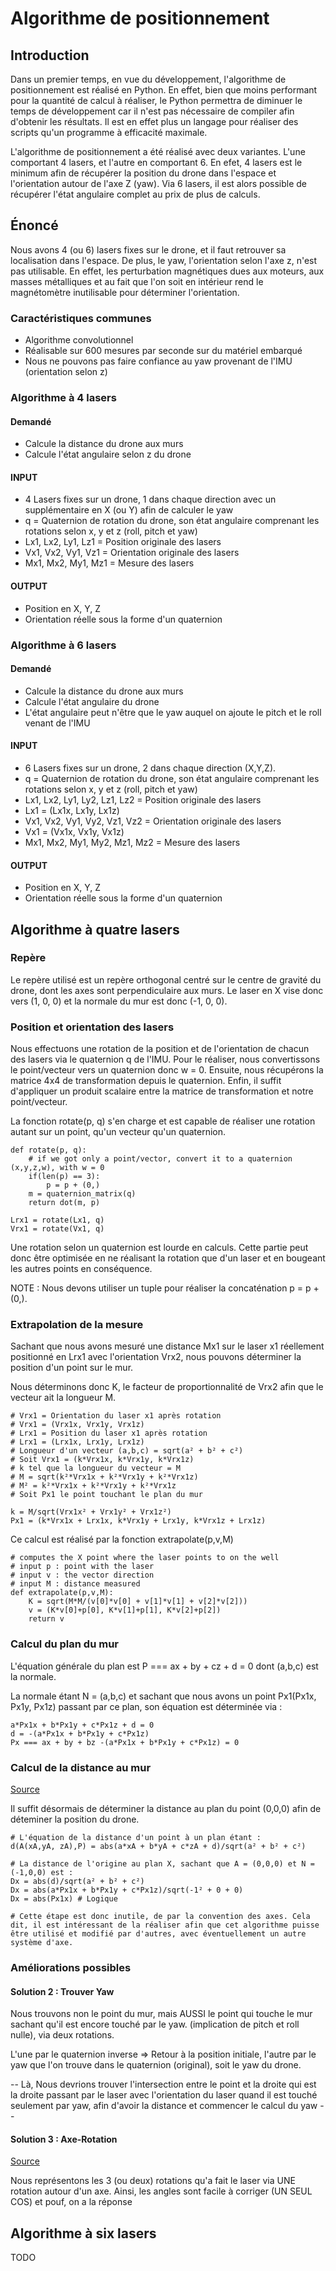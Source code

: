 Algorithme de positionnement
====================

Introduction 
-------------

Dans un premier temps, en vue du développement, l'algorithme de positionnement est réalisé en Python. En effet, bien que moins performant pour la quantité de calcul à réaliser, le Python permettra de diminuer le temps de développement car il n'est pas nécessaire de compiler afin d'obtenir les résultats. Il est en effet plus un langage pour réaliser des scripts qu'un programme à efficacité maximale.

L'algorithme de positionnement a été réalisé avec deux variantes. L'une comportant 4 lasers, et l'autre en comportant 6. En efet, 4 lasers est le minimum afin de récupérer la position du drone dans l'espace et l'orientation autour de l'axe Z (yaw). Via 6 lasers, il est alors possible de récupérer l'état angulaire complet au prix de plus de calculs.

Énoncé
----------

Nous avons 4 (ou 6) lasers fixes sur le drone, et il faut retrouver sa localisation dans l'espace. De plus, le yaw, l'orientation selon l'axe z, n'est pas utilisable. En effet, les perturbation magnétiques dues aux moteurs, aux masses métalliques et au fait que l'on soit en intérieur rend le magnétomètre inutilisable pour déterminer l'orientation.

### Caractéristiques communes

* Algorithme convolutionnel
* Réalisable sur 600 mesures par seconde sur du matériel embarqué
* Nous ne pouvons pas faire confiance au yaw provenant de l'IMU (orientation selon z)

### Algorithme à 4 lasers

#### Demandé
* Calcule la distance du drone aux murs 
* Calcule l'état angulaire selon z du drone 

#### INPUT
* 4 Lasers fixes sur un drone, 1 dans chaque direction avec un supplémentaire en X (ou Y) afin de calculer le yaw
* q = Quaternion de rotation du drone, son état angulaire comprenant les rotations selon x, y et z (roll, pitch et yaw)
* Lx1, Lx2, Ly1, Lz1 = Position originale des lasers
* Vx1, Vx2, Vy1, Vz1 = Orientation originale des lasers 
* Mx1, Mx2, My1, Mz1 = Mesure des lasers

#### OUTPUT 
* Position en X, Y, Z
* Orientation réelle sous la forme d'un quaternion

### Algorithme à 6 lasers

#### Demandé
* Calcule la distance du drone aux murs 
* Calcule l'état angulaire du drone 
* L'état angulaire peut n'être que le yaw auquel on ajoute le pitch et le roll venant de l'IMU

#### INPUT
* 6 Lasers fixes sur un drone, 2 dans chaque direction (X,Y,Z).
* q = Quaternion de rotation du drone, son état angulaire comprenant les rotations selon x, y et z (roll, pitch et yaw)
* Lx1, Lx2, Ly1, Ly2, Lz1, Lz2 = Position originale des lasers
* Lx1 = (Lx1x, Lx1y, Lx1z)
* Vx1, Vx2, Vy1, Vy2, Vz1, Vz2 = Orientation originale des lasers 
* Vx1 = (Vx1x, Vx1y, Vx1z)
* Mx1, Mx2, My1, My2, Mz1, Mz2 = Mesure des lasers

#### OUTPUT 
* Position en X, Y, Z
* Orientation réelle sous la forme d'un quaternion


Algorithme à quatre lasers
--------------------------

### Repère

Le repère utilisé est un repère orthogonal centré sur le centre de gravité du drone, dont les axes sont perpendiculaire aux murs. Le laser en X vise donc vers (1, 0, 0) et la normale du mur est donc (-1, 0, 0).

### Position et orientation des lasers

Nous effectuons une rotation de la position et de l'orientation de chacun des lasers via le quaternion q de l'IMU. Pour le réaliser, nous convertissons le point/vecteur vers un quaternion donc w = 0. Ensuite, nous récupérons la matrice 4x4 de transformation depuis le quaternion. Enfin, il suffit d'appliquer un produit scalaire entre la matrice de transformation et notre point/vecteur.

La fonction rotate(p, q) s'en charge et est capable de réaliser une rotation autant sur un point, qu'un vecteur qu'un quaternion.

    def rotate(p, q):
        # if we got only a point/vector, convert it to a quaternion (x,y,z,w), with w = 0
        if(len(p) == 3):
            p = p + (0,)
        m = quaternion_matrix(q)
        return dot(m, p)

    Lrx1 = rotate(Lx1, q)
    Vrx1 = rotate(Vx1, q)

Une rotation selon un quaternion est lourde en calculs. Cette partie peut donc être optimisée en ne réalisant la rotation que d'un laser et en bougeant les autres points en conséquence.

NOTE : Nous devons utiliser un tuple pour réaliser la concaténation p = p + (0,). 

### Extrapolation de la mesure

Sachant que nous avons mesuré une distance Mx1 sur le laser x1 réellement positionné en Lrx1 avec l'orientation Vrx2, nous pouvons déterminer la position d'un point sur le mur. 

Nous déterminons donc K, le facteur de proportionnalité de Vrx2 afin que le vecteur ait la longueur M.

    # Vrx1 = Orientation du laser x1 après rotation
    # Vrx1 = (Vrx1x, Vrx1y, Vrx1z)
    # Lrx1 = Position du laser x1 après rotation
    # Lrx1 = (Lrx1x, Lrx1y, Lrx1z)
    # Longueur d'un vecteur (a,b,c) = sqrt(a² + b² + c²)
    # Soit Vrx1 = (k*Vrx1x, k*Vrx1y, k*Vrx1z)
    # k tel que la longueur du vecteur = M 
    # M = sqrt(k²*Vrx1x + k²*Vrx1y + k²*Vrx1z)
    # M² = k²*Vrx1x + k²*Vrx1y + k²*Vrx1z
    # Soit Px1 le point touchant le plan du mur

    k = M/sqrt(Vrx1x² + Vrx1y² + Vrx1z²)
    Px1 = (k*Vrx1x + Lrx1x, k*Vrx1y + Lrx1y, k*Vrx1z + Lrx1z)


Ce calcul est réalisé par la fonction extrapolate(p,v,M)

    # computes the X point where the laser points to on the well
    # input p : point with the laser
    # input v : the vector direction
    # input M : distance measured
    def extrapolate(p,v,M):
        K = sqrt(M*M/(v[0]*v[0] + v[1]*v[1] + v[2]*v[2]))
        v = (K*v[0]+p[0], K*v[1]+p[1], K*v[2]+p[2])
        return v

### Calcul du plan du mur

L'équation générale du plan est P === ax + by + cz + d = 0 dont (a,b,c) est la normale.

La normale étant N = (a,b,c) et sachant que nous avons un point Px1(Px1x, Px1y, Px1z) passant par ce plan, son équation est déterminée via : 

    a*Px1x + b*Px1y + c*Px1z + d = 0
    d = -(a*Px1x + b*Px1y + c*Px1z)
    Px === ax + by + bz -(a*Px1x + b*Px1y + c*Px1z) = 0

### Calcul de la distance au mur

[Source](https://fr.wikipedia.org/wiki/Distance_d%27un_point_%C3%A0_un_plan)

Il suffit désormais de déterminer la distance au plan du point (0,0,0) afin de déteminer la position du drone.
    
    # L'équation de la distance d'un point à un plan étant :
    d(A(xA,yA, zA),P) = abs(a*xA + b*yA + c*zA + d)/sqrt(a² + b² + c²)

    # La distance de l'origine au plan X, sachant que A = (0,0,0) et N = (-1,0,0) est :
    Dx = abs(d)/sqrt(a² + b² + c²)
    Dx = abs(a*Px1x + b*Px1y + c*Px1z)/sqrt(-1² + 0 + 0)
    Dx = abs(Px1x) # Logique

    # Cette étape est donc inutile, de par la convention des axes. Cela dit, il est intéressant de la réaliser afin que cet algorithme puisse être utilisé et modifié par d'autres, avec éventuellement un autre système d'axe.

### Améliorations possibles

#### Solution 2 : Trouver Yaw

Nous trouvons non le point du mur, mais AUSSI le point qui touche le mur sachant qu'il est encore touché par le yaw. (implication de pitch et roll nulle), via deux rotations.

L'une par le quaternion inverse => Retour à la position initiale, l'autre par le yaw que l'on trouve dans le quaternion (original), soit le yaw du drone. 

-- Là, Nous devrions trouver l'intersection entre le point et la droite qui est la droite passant par le laser avec l'orientation du laser quand il est touché seulement par yaw, afin d'avoir la distance et commencer le calcul du yaw --

#### Solution 3 : Axe-Rotation

[Source](
http://www.euclideanspace.com/maths/geometry/rotations/conversions/quaternionToAngle/index.htm)

Nous représentons les 3 (ou deux) rotations qu'a fait le laser via UNE rotation autour d'un axe. Ainsi, les angles sont facile à corriger (UN SEUL COS) et pouf, on a la réponse 


Algorithme à six lasers
--------------------------

TODO



